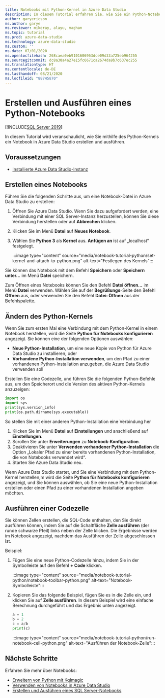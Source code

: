 ```yaml
---
title: Notebooks mit Python-Kernel in Azure Data Studio
description: In diesem Tutorial erfahren Sie, wie Sie ein Python-Notebook erstellen und ausführen.
author: garyericson
ms.author: garye
ms.reviewer: mikeray, alayu, maghan
ms.topic: tutorial
ms.prod: azure-data-studio
ms.technology: azure-data-studio
ms.custom: ''
ms.date: 07/01/2020
ms.openlocfilehash: 268caea0eb9101606963dce09d33a725eb964255
ms.sourcegitcommit: dc8a30a4a27e15fc6671ca2674da9b7c637ec255
ms.translationtype: HT
ms.contentlocale: de-DE
ms.lasthandoff: 08/21/2020
ms.locfileid: "88745870"
---
```

# <a name="create-and-run-a-python-notebook"></a>Erstellen und Ausführen eines Python-Notebooks

[!INCLUDE[SQL Server 2019](../includes/applies-to-version/sqlserver2019.md)]

In diesem Tutorial wird veranschaulicht, wie Sie mithilfe des Python-Kernels ein Notebook in Azure Data Studio erstellen und ausführen.

## <a name="prerequisites"></a>Voraussetzungen

- [Installierte Azure Data Studio-Instanz](download-azure-data-studio.md)

## <a name="create-a-notebook"></a>Erstellen eines Notebooks

Führen Sie die folgenden Schritte aus, um eine Notebook-Datei in Azure Data Studio zu erstellen:

1. Öffnen Sie Azure Data Studio. Wenn Sie dazu aufgefordert werden, eine Verbindung mit einer SQL Server-Instanz herzustellen, können Sie diese Verbindung herstellen oder auf **Abbrechen** klicken.

1. Klicken Sie im Menü **Datei** auf **Neues Notebook**.

1. Wählen Sie **Python 3** als **Kernel** aus. **Anfügen an** ist auf „localhost“ festgelegt.

   :::image type="content" source="media/notebook-tutorial-python/set-kernel-and-attach-to-python.png" alt-text="Festlegen des Kernels":::

Sie können das Notebook mit dem Befehl **Speichern** oder **Speichern unter...** im Menü **Datei** speichern. 

Zum Öffnen eines Notebooks können Sie den Befehl **Datei öffnen...** im Menü **Datei** verwenden. Wählen Sie auf der **Begrüßungs**-Seite den Befehl **Öffnen** aus, oder verwenden Sie den Befehl **Datei: Öffnen** aus der Befehlspalette.

## <a name="change-the-python-kernel"></a>Ändern des Python-Kernels

Wenn Sie zum ersten Mal eine Verbindung mit dem Python-Kernel in einem Notebook herstellen, wird die Seite **Python für Notebooks konfigurieren** angezeigt. Sie können eine der folgenden Optionen auswählen:

- **Neue Python-Installation**, um eine neue Kopie von Python für Azure Data Studio zu installieren, oder
- **Vorhandene Python-Installation verwenden**, um den Pfad zu einer vorhandenen Python-Installation anzugeben, die Azure Data Studio verwenden soll

Erstellen Sie eine Codezelle, und führen Sie die folgenden Python-Befehle aus, um den Speicherort und die Version des aktiven Python-Kernels anzuzeigen:

```python
import os
import sys
print(sys.version_info)
print(os.path.dirname(sys.executable))
```

So stellen Sie mit einer anderen Python-Installation eine Verbindung her

1. Klicken Sie im Menü **Datei** auf **Einstellungen** und anschließend auf **Einstellungen**.
1. Scrollen Sie unter **Erweiterungen** zu **Notebook-Konfiguration**.
1. Deaktivieren Sie unter **Verwenden vorhandener Python-Installation** die Option „Lokaler Pfad zu einer bereits vorhandenen Python-Installation, die von Notebooks verwendet wird“.
1. Starten Sie Azure Data Studio neu.

Wenn Azure Data Studio startet, und Sie eine Verbindung mit dem Python-Kernel herstellen,m wird die Seite **Python für Notebooks konfigurieren** angezeigt, und Sie können auswählen, ob Sie eine neue Python-Installation erstellen oder einen Pfad zu einer vorhandenen Installation angeben möchten.

## <a name="run-a-code-cell"></a>Ausführen einer Codezelle

Sie können Zellen erstellen, die SQL-Code enthalten, den Sie direkt ausführen können, indem Sie auf die Schaltfläche **Zelle ausführen** (der runde schwarze Pfeil) links neben der Zelle klicken. Die Ergebnisse werden im Notebook angezeigt, nachdem das Ausführen der Zelle abgeschlossen ist.

Beispiel:

1. Fügen Sie eine neue Python-Codezelle hinzu, indem Sie in der Symbolleiste auf den Befehl **+ Code** klicken.

   :::image type="content" source="media/notebook-tutorial-python/notebook-toolbar-python.png" alt-text="Notebook-Symbolleiste":::

1. Kopieren Sie das folgende Beispiel, fügen Sie es in die Zelle ein, und klicken Sie auf **Zelle ausführen**. In diesem Beispiel wird eine einfache Berechnung durchgeführt und das Ergebnis unten angezeigt.

   ```python
   a = 1
   b = 2
   c = a/b
   print(c)
   ```

   :::image type="content" source="media/notebook-tutorial-python/run-notebook-cell-python.png" alt-text="Ausführen der Notebook-Zelle":::

## <a name="next-steps"></a>Nächste Schritte

Erfahren Sie mehr über Notebooks:

- [Erweitern von Python mit Kqlmagic](notebooks-kqlmagic.md)
- [Verwenden von Notebooks in Azure Data Studio](notebooks-guidance.md)
- [Erstellen und Ausführen eines SQL Server-Notebooks](notebooks-tutorial-sql-kernel.md)
